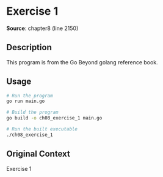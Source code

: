 # Exercise 1

**Source**: chapter8 (line 2150)

## Description

This program is from the Go Beyond golang reference book.

## Usage

```bash
# Run the program
go run main.go

# Build the program
go build -o ch08_exercise_1 main.go

# Run the built executable
./ch08_exercise_1
```

## Original Context

Exercise 1
